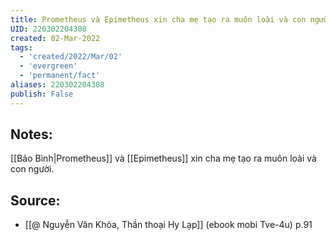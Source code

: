 ```yaml
---
title: Prometheus và Epimetheus xin cha mẹ tạo ra muôn loài và con người
UID: 220302204308
created: 02-Mar-2022
tags:
  - 'created/2022/Mar/02'
  - 'evergreen'
  - 'permanent/fact'
aliases: 220302204308
publish: False
---
```

## Notes:
[[Bảo Bình|Prometheus]] và [[Epimetheus]] xin cha mẹ tạo ra muôn loài và con người.

## Source:
- [[@ Nguyễn Văn Khỏa, Thần thoại Hy Lạp]] (ebook mobi Tve-4u) p.91
